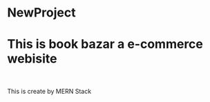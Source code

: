 # NewProject

<h1>This is book bazar a e-commerce webisite</h1>
<br>
<p>This is create by MERN Stack</p>
